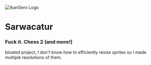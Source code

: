 ![IkanSero Logo](https://i.postimg.cc/PrckYG4n/ikansero.png)
# Sarwacatur
### Fuck it. Chess 2 (and more!)
bloated project, I don't know how to efficiently resize sprites so I made multiple resolutions of them.
